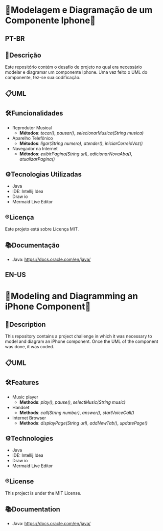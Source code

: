 # 📱Modelagem e Diagramação de um Componente Iphone📲

## **PT-BR**
## 📄Descrição
Este repositório contém o desafio de projeto no qual era necessário modelar e diagramar um componente Iphone. Uma vez feito o UML do componente, fez-se sua codificação.

## 📋UML


## 🛠️Funcionalidades
- Reprodutor Musical 
    - **Métodos**: *tocar()*, *pausar()*, *selecionarMusica(String musica)*
- Aparelho Telefônico
    - **Métodos**: *ligar(String numero)*, *atender()*, *iniciarCorreioVoz()*
- Navegador na Internet
    - **Métodos**: *exibirPagina(String url)*, *adicionarNovaAba()*, *atualizarPagina()*

## ⚙️Tecnologias Utilizadas
- Java 
- IDE: Intellij Idea
- Draw io
- Mermaid Live Editor

## ®️Licença
Este projeto está sobre Licença MIT.

## 📚Documentação
- Java: https://docs.oracle.com/en/java/


## **EN-US**
# 📱Modeling and Diagramming an iPhone Component📲

## 📄Description
This repository contains a project challenge in which it was necessary to model and diagram an iPhone component. Once the UML of the component was done, it was coded.

## 📋UML


## 🛠️Features
- Music player 
    - **Methods**: *play()*, *pause()*, *selectMusic(String music)*
- Handset
    - **Methods**: *call(String number)*, *answer()*, *startVoiceCall()*
- Internet Browser
    - **Methods**: *displayPage(String url)*, *addNewTab()*, *updatePage()*

## ⚙️Technologies
- Java 
- IDE: Intellij Idea
- Draw io
- Mermaid Live Editor

## ®️License
This project is under the MIT License.

## 📚Documentation
- Java: https://docs.oracle.com/en/java/